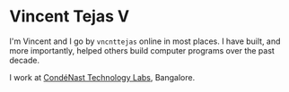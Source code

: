 # Vincent Tejas V

I'm Vincent and I go by `vncnttejas` online in most places. I have built, and more importantly, helped others build computer programs over the past decade.

I work at [CondéNast Technology Labs](https://www.condenast.com/), Bangalore.
